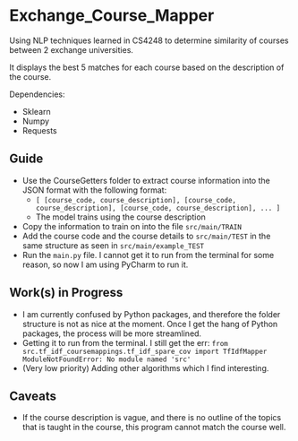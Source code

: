 # Exchange_Course_Mapper
Using NLP techniques learned in CS4248 to determine similarity of courses between 2 exchange universities.

It displays the best 5 matches for each course based on the description of the course.

Dependencies:
- Sklearn
- Numpy
- Requests
## Guide
- Use the CourseGetters folder to extract course information into the JSON format with the following format:
  - ```[ [course_code, course_description], [course_code, course_description], [course_code, course_description], ... ]```
  - The model trains using the course description
- Copy the information to train on into the file `src/main/TRAIN`
- Add the course code and the course details to `src/main/TEST` in the same structure as seen in `src/main/example_TEST`
- Run the `main.py` file. I cannot get it to run from the terminal for some reason, so now I am using PyCharm to run it.

## Work(s) in Progress
- I am currently confused by Python packages, and therefore the folder structure is not as nice at the moment. Once I get the hang of Python packages, the process will be more streamlined.
- Getting it to run from the terminal. I still get the err: `from src.tf_idf_coursemappings.tf_idf_spare_cov import TfIdfMapper
ModuleNotFoundError: No module named 'src'`
- (Very low priority) Adding other algorithms which I find interesting.

## Caveats
- If the course description is vague, and there is no outline of the topics that is taught in the course, this program cannot match the course well.
